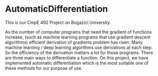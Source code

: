 # AutomaticDifferentiation
This is our CmpE 492 Project on Bogazici University.

As the number of computer programs that need the gradient of functions increase, (such as machine learning programs that use gradient descent algorithms) efficient derivation of gradients problem has risen. Many machine learning / deep learning algorithms use derivations at each step. So the efficiency of the derivation matters a lot for those programs. There are three main ways to differentiate a function. On this project, we have implemented automatic differentiation which is the most suitable one of these methods for our purpose of use.

